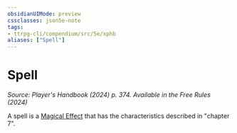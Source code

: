 ```yaml
---
obsidianUIMode: preview
cssclasses: json5e-note
tags:
- ttrpg-cli/compendium/src/5e/xphb
aliases: ["Spell"]
---
```

# Spell
*Source: Player's Handbook (2024) p. 374. Available in the Free Rules (2024)* 

A spell is a [Magical Effect](Mechanics/rules/variant-rules/magical-effect-xphb.md) that has the characteristics described in "chapter 7".